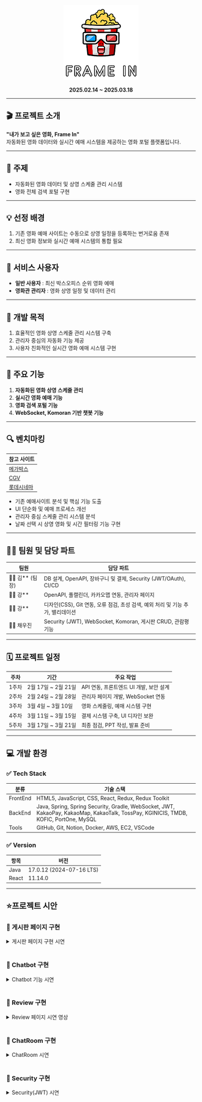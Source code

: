 <p align="center">
  <img src="https://raw.githubusercontent.com/R2DSQUAD/movieproject_avengers/refs/heads/dev/frontpj/public/image/logo.png" alt="Frame In Logo" />
</p>
<p align="center">
  <strong>2025.02.14 ~ 2025.03.18</strong>
</p>

---

## 🎬 프로젝트 소개
**"내가 보고 싶은 영화, Frame In"**  
자동화된 영화 데이터와 실시간 예매 시스템을 제공하는 영화 포털 플랫폼입니다.

---

## 📌 주제
- 자동화된 영화 데이터 및 상영 스케줄 관리 시스템  
- 영화 전체 검색 포털 구현

---

## 💡 선정 배경
1. 기존 영화 예매 사이트는 수동으로 상영 일정을 등록하는 번거로움 존재  
2. 최신 영화 정보와 실시간 예매 시스템의 통합 필요

---

## 👥 서비스 사용자
- **일반 사용자** : 최신 박스오피스 순위 영화 예매  
- **영화관 관리자** : 영화 상영 일정 및 데이터 관리

---

## 🎯 개발 목적
1. 효율적인 영화 상영 스케줄 관리 시스템 구축  
2. 관리자 중심의 자동화 기능 제공  
3. 사용자 친화적인 실시간 영화 예매 시스템 구현

---

## 🔧 주요 기능
1. **자동화된 영화 상영 스케줄 관리**  
2. **실시간 영화 예매 기능**  
3. **영화 검색 포털 기능**  
4. **WebSocket, Komoran 기반 챗봇 기능**

---

## 🔍 벤치마킹
| 참고 사이트 |
|-------------|
| [메가박스](https://www.megabox.co.kr/) |
| [CGV](https://www.cgv.co.kr/) |
| [롯데시네마](https://www.lottecinema.co.kr/) |

- 기존 예매사이트 분석 및 핵심 기능 도출  
- UI 단순화 및 예매 프로세스 개선  
- 관리자 중심 스케줄 관리 시스템 분석  
- 날짜 선택 시 상영 영화 및 시간 필터링 기능 구현

---

## 👨‍💻 팀원 및 담당 파트

| 팀원 | 담당 파트 |
|------|-------------|
| 👩‍💻 김** (팀장) | DB 설계, OpenAPI, 장바구니 및 결제, Security (JWT/OAuth), CI/CD |
| 👨‍💻 강** | OpenAPI, 풀캘린더, 카카오맵 연동, 관리자 페이지 |
| 👨‍💻 강** | 디자인(CSS), Git 연동, 오류 점검, 초성 검색, 예외 처리 및 기능 추가, 밸리데이션 |
| 👨‍💻 채우진 | Security (JWT), WebSocket, Komoran, 게시판 CRUD, 관람평 기능 |

---

## 🗓 프로젝트 일정

| 주차 | 기간 | 주요 작업 |
|------|----------------|---------------------------|
| 1주차 | 2월 17일 ~ 2월 21일 | API 연동, 프론트엔드 UI 개발, 보안 설계 |
| 2주차 | 2월 24일 ~ 2월 28일 | 관리자 페이지 개발, WebSocket 연동 |
| 3주차 | 3월 4일 ~ 3월 10일 | 영화 스케줄링, 예매 시스템 구현 |
| 4주차 | 3월 11일 ~ 3월 15일 | 결제 시스템 구축, UI 디자인 보완 |
| 5주차 | 3월 17일 ~ 3월 21일 | 최종 점검, PPT 작성, 발표 준비 |

---

## 💻 개발 환경

### ✅ Tech Stack

| 분류 | 기술 스택 |
|------|------------|
| FrontEnd | HTML5, JavaScript, CSS, React, Redux, Redux Toolkit |
| BackEnd | Java, Spring, Spring Security, Gradle, WebSocket, JWT, KakaoPay, KakaoMap, KakaoTalk, TossPay, KGINICIS, TMDB, KOFIC, PortOne, MySQL |
| Tools | GitHub, Git, Notion, Docker, AWS, EC2, VSCode |

### ✅ Version

| 항목 | 버전 |
|------|--------|
| Java | 17.0.12 (2024-07-16 LTS) |
| React | 11.14.0 |

---

## ⭐프로젝트 시안

### 🔧 게시판 페이지 구현 
<details>
<summary>게시판 페이지 구현 시연 </summary>



https://github.com/user-attachments/assets/c551c904-4374-4239-af67-aeda5f1f5a16


◼ 로그인되어 있을 경우 본인 게시글 업로드,수정,삭제 가능 <br>
◼ 공지사항은 ADMIN만 작성 가능<br>
◼ 카테고리 클릭시 카테고리에 맞는 게시글 리스트 정렬(기본적으로 최신순)<br>
◼ 검색기능, 페이징 처리<br>
◼ 댓글 추가<br>
◼ 좋아요 기능(좋아요 누른 사용자 확인 가능)<br>
◼ 파일 처리<br>
◼ 댓글개수,조회수,파일여부 확인 가능
</details>

<br>

### 🔧 Chatbot 구현 
<details>
<summary>Chatbot 기능 시연 </summary>
  
https://github.com/user-attachments/assets/ae579b70-872b-4846-99b8-60ed7b7efe55


◼ Komoran을 사용한 챗봇 서비스<br>
◼ 영화 정보,영화관 위치 정보,도움말 제공<br>
◼ 사용자의 입력 문장에서 Komoran으로 명사를 추출, Data Base에서 추출한 명사가 포함된 정보를 제공<br>
◻ 예)추출한 명사에 영화가 있을 경우 MovieEntity에서 다음 명사가 포함된 데이터를 찾아 제공


</details>


<br>

### 🔧 Review 구현 
<details>
<summary>Review 페이지 시연 영상</summary>


https://github.com/user-attachments/assets/3cd37ab8-6e69-413e-ba6a-3b178669abe1

◼ 로그인 안되어 있을 시 리뷰 입력창 대신 로그인 하러 가기 링크<br>
◼ 평점 추가<br>
◼ 공감 버튼(공감 누른 사용자 확인 가능)<br>
◼ 중복 리뷰 작성 불가능<br>
◼ 본인 댓글,ADMIN만 리뷰 삭제 가능<br>
◼ 공감순,최신순 버튼(기본 최신순이며 공감개수가 같을시 더 최신 댓글이 위에서 부터 정렬)

</details>

<br>

### 🔧 ChatRoom 구현 
<details>
<summary>ChatRoom 시연 </summary>



https://github.com/user-attachments/assets/188e2580-7c05-41a4-94aa-42508064fe9c

◼ 로그인 되어있어야 접속 가능<br>
◼ WebSocket을 사용한 실시간 양방향 채팅 서비스<br>
◼ 로그아웃, 새로고침 해도 채팅 내역 남아있도록 Local Storage에 채팅내역 저장(ADMIN만 삭제 가능)<br>
◼ 본인 채팅 내역 확인 가능(Data Base에 저장)<br>
◼ 비속어 사용시 자동으로 필터링(Data Base에 필터링 없이 저장)

</details>

<br>

### 🔧 Security 구현 
<details>
<summary>Security(JWT) 시연 </summary>


https://github.com/user-attachments/assets/6c54345f-afbc-4cd7-8990-984334ae61fe

◼ 로그인시 LoginSuccessHandler에서 AccessToken,RefreshToken 발급 -> 쿠키에 저장 -> 백 서버에 데이터 요청시 쿠키에 저장된 AccessToken을 검증<br>
◼ AccessToken은 탈취당할 위험이 있어 유지기간이 짧음-> AccessToken이 만료된 경우 RefreshToken을 검증하여 AccessToken을 재발급<br>
◼ JwtAxios 사용

</details>


